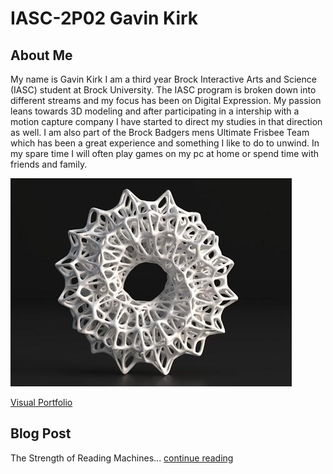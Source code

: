 # IASC-2P02  Gavin Kirk



## About Me

My name is Gavin Kirk I am a third year Brock Interactive Arts and Science (IASC) student at Brock University. The IASC program is broken down into different streams and my focus has been on Digital Expression. My passion leans towards 3D modeling and after participating in a intership with a motion capture company I have started to direct my studies in that direction as well. I am also part of the Brock Badgers mens Ultimate Frisbee Team which has been a great experience and something I like to do to unwind. In my spare time I will often play games on my pc at home or spend time with friends and family.

![](Images/3Dart.jpg)


[Visual Portfolio](https://gk14jj.wixsite.com/portfolio)

## Blog Post

The Strength of Reading Machines... [continue reading](blog.md)


